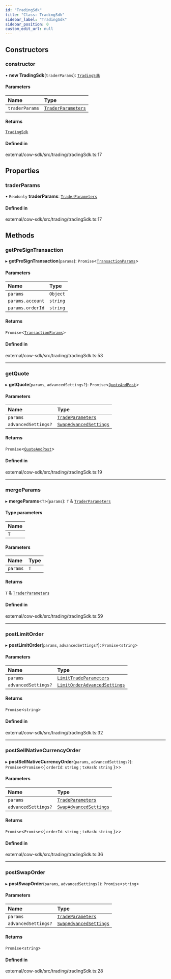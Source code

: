 ```yaml
---
id: "TradingSdk"
title: "Class: TradingSdk"
sidebar_label: "TradingSdk"
sidebar_position: 0
custom_edit_url: null
---
```


## Constructors

### constructor

• **new TradingSdk**(`traderParams`): [`TradingSdk`](TradingSdk.md)

#### Parameters

| Name | Type |
| :------ | :------ |
| `traderParams` | [`TraderParameters`](../interfaces/TraderParameters.md) |

#### Returns

[`TradingSdk`](TradingSdk.md)

#### Defined in

external/cow-sdk/src/trading/tradingSdk.ts:17

## Properties

### traderParams

• `Readonly` **traderParams**: [`TraderParameters`](../interfaces/TraderParameters.md)

#### Defined in

external/cow-sdk/src/trading/tradingSdk.ts:17

## Methods

### getPreSignTransaction

▸ **getPreSignTransaction**(`params`): `Promise`<[`TransactionParams`](../interfaces/TransactionParams.md)\>

#### Parameters

| Name | Type |
| :------ | :------ |
| `params` | `Object` |
| `params.account` | `string` |
| `params.orderId` | `string` |

#### Returns

`Promise`<[`TransactionParams`](../interfaces/TransactionParams.md)\>

#### Defined in

external/cow-sdk/src/trading/tradingSdk.ts:53

___

### getQuote

▸ **getQuote**(`params`, `advancedSettings?`): `Promise`<[`QuoteAndPost`](../interfaces/QuoteAndPost.md)\>

#### Parameters

| Name | Type |
| :------ | :------ |
| `params` | [`TradeParameters`](../interfaces/TradeParameters.md) |
| `advancedSettings?` | [`SwapAdvancedSettings`](../interfaces/SwapAdvancedSettings.md) |

#### Returns

`Promise`<[`QuoteAndPost`](../interfaces/QuoteAndPost.md)\>

#### Defined in

external/cow-sdk/src/trading/tradingSdk.ts:19

___

### mergeParams

▸ **mergeParams**<`T`\>(`params`): `T` & [`TraderParameters`](../interfaces/TraderParameters.md)

#### Type parameters

| Name |
| :------ |
| `T` |

#### Parameters

| Name | Type |
| :------ | :------ |
| `params` | `T` |

#### Returns

`T` & [`TraderParameters`](../interfaces/TraderParameters.md)

#### Defined in

external/cow-sdk/src/trading/tradingSdk.ts:59

___

### postLimitOrder

▸ **postLimitOrder**(`params`, `advancedSettings?`): `Promise`<`string`\>

#### Parameters

| Name | Type |
| :------ | :------ |
| `params` | [`LimitTradeParameters`](../interfaces/LimitTradeParameters.md) |
| `advancedSettings?` | [`LimitOrderAdvancedSettings`](../interfaces/LimitOrderAdvancedSettings.md) |

#### Returns

`Promise`<`string`\>

#### Defined in

external/cow-sdk/src/trading/tradingSdk.ts:32

___

### postSellNativeCurrencyOrder

▸ **postSellNativeCurrencyOrder**(`params`, `advancedSettings?`): `Promise`<`Promise`<\{ `orderId`: `string` ; `txHash`: `string`  }\>\>

#### Parameters

| Name | Type |
| :------ | :------ |
| `params` | [`TradeParameters`](../interfaces/TradeParameters.md) |
| `advancedSettings?` | [`SwapAdvancedSettings`](../interfaces/SwapAdvancedSettings.md) |

#### Returns

`Promise`<`Promise`<\{ `orderId`: `string` ; `txHash`: `string`  }\>\>

#### Defined in

external/cow-sdk/src/trading/tradingSdk.ts:36

___

### postSwapOrder

▸ **postSwapOrder**(`params`, `advancedSettings?`): `Promise`<`string`\>

#### Parameters

| Name | Type |
| :------ | :------ |
| `params` | [`TradeParameters`](../interfaces/TradeParameters.md) |
| `advancedSettings?` | [`SwapAdvancedSettings`](../interfaces/SwapAdvancedSettings.md) |

#### Returns

`Promise`<`string`\>

#### Defined in

external/cow-sdk/src/trading/tradingSdk.ts:28
